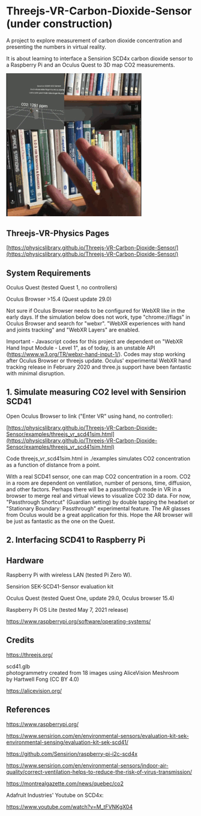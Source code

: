 # Threejs-VR-Carbon-Dioxide-Sensor (under construction)
A project to explore measurement of carbon dioxide concentration and presenting the numbers in virtual reality.<br>

It is about learning to interface a Sensirion SCD4x carbon dioxide sensor to a Raspberry Pi and an Oculus Quest to 3D map CO2 measurements.<br>

<img src="images/scd41.gif" width="360">

## Threejs-VR-Physics Pages

[https://physicslibrary.github.io/Threejs-VR-Carbon-Dioxide-Sensor/](https://physicslibrary.github.io/Threejs-VR-Carbon-Dioxide-Sensor/)

## System Requirements

Oculus Quest (tested Quest 1, no controllers)<br>

Oculus Browser >15.4 (Quest update 29.0)<br>

Not sure if Oculus Browser needs to be configured for WebXR like in the early days. If the simulation below does not work, type "chrome://flags" in Oculus Browser and search for "webxr". "WebXR experiences with hand and joints tracking" and "WebXR Layers" are enabled.<br>

Important - Javascript codes for this project are dependent on "WebXR Hand Input Module - Level 1", as of today, is an unstable API (https://www.w3.org/TR/webxr-hand-input-1/). Codes may stop working after Oculus Browser or threejs update. Oculus' experimental WebXR hand tracking release in February 2020 and three.js support have been fantastic with minimal disruption.<br>

## 1. Simulate measuring CO2 level with Sensirion SCD41<br>

Open Oculus Browser to link ("Enter VR" using hand, no controller):<br>

[https://physicslibrary.github.io/Threejs-VR-Carbon-Dioxide-Sensor/examples/threejs_vr_scd41sim.html](https://physicslibrary.github.io/Threejs-VR-Carbon-Dioxide-Sensor/examples/threejs_vr_scd41sim.html)

Code threejs_vr_scd41sim.html in ./examples simulates CO2 concentration as a function of distance from a point.<br>

With a real SCD41 sensor, one can map CO2 concentration in a room. CO2 in a room are dependent on ventilation, number of persons, time, diffusion, and other factors. Perhaps there will be a passthrough mode in VR in a browser to merge real and virtual views to visualize CO2 3D data. For now, "Passthrough Shortcut" (Guardian setting) by double tapping the headset or "Stationary Boundary: Passthrough" experimental feature. The AR glasses from Oculus would be a great application for this. Hope the AR browser will be just as fantastic as the one on the Quest.<br>

## 2. Interfacing SCD41 to Raspberry Pi

## Hardware

Raspberry Pi with wireless LAN (tested Pi Zero W).

Sensirion SEK-SCD41-Sensor evaluation kit

Oculus Quest (tested Quest One, update 29.0, Oculus browser 15.4)

Raspberry Pi OS Lite (tested May 7, 2021 release)

https://www.raspberrypi.org/software/operating-systems/

## Credits

https://threejs.org/

scd41.glb<br>
photogrammetry created from 18 images using AliceVision Meshroom<br>
by Hartwell Fong (CC BY 4.0)<br>

https://alicevision.org/

## References

https://www.raspberrypi.org/

https://www.sensirion.com/en/environmental-sensors/evaluation-kit-sek-environmental-sensing/evaluation-kit-sek-scd41/

https://github.com/Sensirion/raspberry-pi-i2c-scd4x

https://www.sensirion.com/en/environmental-sensors/indoor-air-quality/correct-ventilation-helps-to-reduce-the-risk-of-virus-transmission/

https://montrealgazette.com/news/quebec/co2

Adafruit Industries' Youtube on SCD4x:<br>

https://www.youtube.com/watch?v=M_tFVNKgX04
